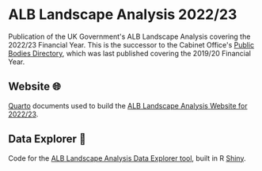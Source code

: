 # ALB Landscape Analysis 2022/23
Publication of the UK Government's ALB Landscape Analysis covering the 2022/23 Financial Year. This is the successor to the Cabinet Office's [Public Bodies Directory](https://www.gov.uk/government/publications/public-bodies-2020), which was last published covering the 2019/20 Financial Year. 

## Website 🌐
[Quarto](https://quarto.org/) documents used to build the [ALB Landscape Analysis Website for 2022/23](https://co-public-bodies.github.io/ALB_Landscape_Analysis_2022_23/).

## Data Explorer 🧭
Code for the [ALB Landscape Analysis Data Explorer tool](https://civil-service-analysis.shinyapps.io/ALB_Landscape_Analysis_Data_Explorer/), built in R [Shiny](https://shiny.posit.co/). 
